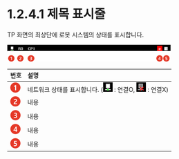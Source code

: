 ﻿# 1.2.4.1 제목 표시줄

TP 화면의 최상단에 로봇 시스템의 상태를 표시합니다.

![](../../../_assets/tp630/TP-main-title.png)



| 번호 | 설명 | 
| :--- | :--- | 
| ![](../../../_assets/c1.png) | 네트워크 상태를 표시합니다. (![](../../../_assets/flag-comm-ok.png) : 연결O, ![](../../../_assets/flag-comm-ng.png) : 연결X)|
| ![](../../../_assets/c2.png) | 내용 |
| ![](../../../_assets/c3.png) | 내용 |
| ![](../../../_assets/c4.png) | 내용 |
| ![](../../../_assets/c5.png) | 내용 |